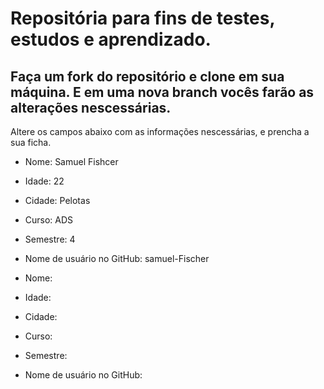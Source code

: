 # Repositória para fins de testes, estudos e aprendizado.

## Faça um fork do repositório e clone em sua máquina. E em uma nova branch vocês farão as alterações nescessárias.
Altere os campos abaixo com as informações nescessárias, e prencha a sua ficha.


* Nome: Samuel Fishcer
* Idade: 22
* Cidade: Pelotas
* Curso: ADS
* Semestre: 4
* Nome de usuário no GitHub: samuel-Fischer


* Nome: 
* Idade: 
* Cidade: 
* Curso: 
* Semestre: 
* Nome de usuário no GitHub: 